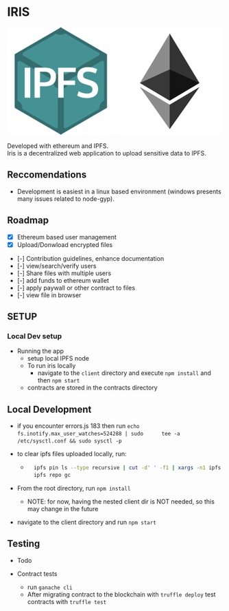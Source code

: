 # IRIS

<div>
  <img src="https://github.com/driemworks/ipfs-ether-demo/blob/master/resources/ipfs-logo.png" width="250" height="250" >
  <img src="https://github.com/driemworks/ipfs-ether-demo/blob/master/resources/ethereum.jpg" width="250" height="250" />
</div>

Developed with ethereum and IPFS.
<br>
Iris is a decentralized web application to upload sensitive data to IPFS.

<!-- * currently build hosted at: http://ec2-54-236-247-216.compute-1.amazonaws.com:8080/ipfs/QmbQsSKLkdh1PVGDNz8BiuGU5Mo6SPKc42mDvfUijcRoSg/ -->

## Reccomendations

* Development is easiest in a linux based environment (windows presents many issues related to node-gyp).

## Roadmap

* [x] Ethereum based user management
* [x] Upload/Donwload encrypted files
* [-] Contribution guidelines, enhance documentation
* [-]  view/search/verify users
* [-] Share files with multiple users
* [-] add funds to ethereum wallet
* [-] apply paywall or other contract to files
* [-] view file in browser

## SETUP

### Local Dev setup

* Running the app
  * setup local IPFS node
  * To run iris locally
    * navigate to the `client` directory and execute `npm install` and then `npm start`
  * contracts are stored in the contracts directory

## Local Development

* if you encounter errors.js 183 then run `echo fs.inotify.max_user_watches=524288 | sudo      tee -a /etc/sysctl.conf && sudo sysctl -p`

* to clear ipfs files uploaded locally, run:

  * ``` bash
      ipfs pin ls --type recursive | cut -d' ' -f1 | xargs -n1 ipfs pin rm
      ipfs repo gc
    ```

* From the root directory, run `npm install`
  * NOTE: for now, having the nested client dir is NOT needed, so this may change in the future
* navigate to the client directory and run `npm start`

## Testing

* Todo

* Contract tests
  * run `ganache cli`
  * After migrating contract to the blockchain with `truffle deploy` test contracts with `truffle test`
